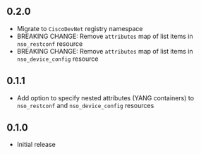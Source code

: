 ## 0.2.0

- Migrate to `CiscoDevNet` registry namespace
- BREAKING CHANGE: Remove `attributes` map of list items in `nso_restconf` resource
- BREAKING CHANGE: Remove `attributes` map of list items in `nso_device_config` resource

## 0.1.1

- Add option to specify nested attributes (YANG containers) to `nso_restconf` and `nso_device_config` resources

## 0.1.0

- Initial release

